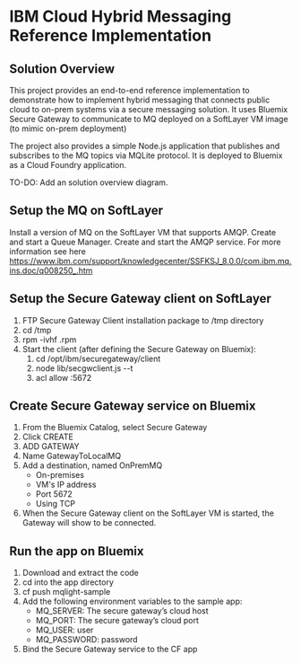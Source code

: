 # IBM Cloud Hybrid Messaging Reference Implementation

## Solution Overview

This project provides an end-to-end reference implementation to demonstrate how to implement hybrid messaging that connects public cloud to on-prem systems via a secure messaging solution. It uses Bluemix Secure Gateway to communicate to MQ deployed on a SoftLayer VM image (to mimic on-prem deployment)

The project also provides a simple Node.js application that publishes and subscribes to the MQ topics via MQLite protocol. It is deployed to Bluemix as a Cloud Foundry application.

TO-DO: Add an solution overview diagram.

## Setup the MQ on SoftLayer

Install a version of MQ on the SoftLayer VM that supports AMQP.
Create and start a Queue Manager.
Create and start the AMQP service.
For more information see here https://www.ibm.com/support/knowledgecenter/SSFKSJ_8.0.0/com.ibm.mq.ins.doc/q008250_.htm


## Setup the Secure Gateway client on SoftLayer

1. FTP Secure Gateway Client installation package to /tmp directory
2. cd /tmp
3. rpm -ivhf <file-name>.rpm
4. Start the client (after defining the Secure Gateway on Bluemix):
   1. cd /opt/ibm/securegateway/client
   2. node lib/secgwclient.js <gateway-id> --t <security-token>
   3. acl allow :5672

## Create Secure Gateway service on Bluemix

1. From the Bluemix Catalog, select Secure Gateway
2. Click CREATE
3. ADD GATEWAY
4. Name GatewayToLocalMQ
5. Add a destination, named OnPremMQ
   * On-premises
   * VM's IP address
   * Port 5672
   * Using TCP
6. When the Secure Gateway client on the SoftLayer VM is started, the Gateway will show to be connected.

## Run the app on Bluemix

1. Download and extract the code
2. cd into the app directory
3. cf push mqlight-sample
4. Add the following environment variables to the sample app:
   * MQ_SERVER: The secure gateway’s cloud host
   * MQ_PORT: The secure gateway’s cloud port
   * MQ_USER: user
   * MQ_PASSWORD: password
5. Bind the Secure Gateway service to the CF app
